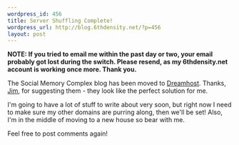 ```yaml
--- 
wordpress_id: 456
title: Server Shuffling Complete!
wordpress_url: http://blog.6thdensity.net/?p=456
layout: post
---
```

<p><strong>NOTE: If you tried to email me within the past day or two, your email probably got lost during the switch.  Please resend, as my 6thdensity.net account is working once more.  Thank you.</strong></p><p>The Social Memory Complex blog has been moved to <a href="http://dreamhost.com">Dreamhost</a>.  Thanks, <a href="http://blog.jimvanfleet.com">Jim</a>, for suggesting them - they look like the perfect solution for me.</p><p>I'm going to have a lot of stuff to write about very soon, but right now I need to make sure my other domains are purring along, then we'll be set!  Also, I'm in the middle of moving to a new house so bear with me.</p><p>Feel free to post comments again!</p>
